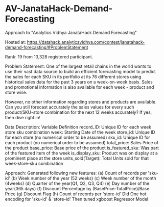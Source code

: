 # AV-JanataHack-Demand-Forecasting
Approach to "Analytics Vidhya JanataHack Demand Forecasting"

Hosted at: https://datahack.analyticsvidhya.com/contest/janatahack-demand-forecasting/#ProblemStatement

Rank: 19 from 13,328 registered participant.

Problem Statement:
One of the largest retail chains in the world wants to use their vast data source to build an efficient forecasting model to predict the sales for each SKU in its portfolio at its 76 different stores using historical sales data for the past 3 years on a week-on-week basis. Sales and promotional information is also available for each week - product and store wise.

However, no other information regarding stores and products are available. Can you still forecast accurately the sales values for every such product/SKU-store combination for the next 12 weeks accurately? If yes, then dive right in!

Data Description:
Variable Definition
record_ID: Unique ID for each week store sku combination
week: Starting Date of the week
store_id: Unique ID for each store (no numerical order to be assumed)
sku_id: Unique ID for each product (no numerical order to be assumed)
total_price: Sales Price of the product 
base_price: Base price of the product
is_featured_sku: Was part of the featured item of the week
is_display_sku: Product was on display at a prominent place at the store
units_sold(Target): Total Units sold for that week-store-sku combination

Approach:
Generated following new features:
(a) Count of records per 'sku-id'
(b) Week number of the year (52 weeks)
(c) Week number of the month (4weeks)
(d) Quarter of the year(Q1, Q2, Q3, Q4)
(e) Day number of the year(365 days)
(f) Discount Percentage by (BasePrice-TotalPrice)/Base Price
(g) Discount Flag
(h) Count of records per 'store-id'
Did One hot encoding for 'sku-id' & 'store-id'
Then tuned xgboost Regressor Model

